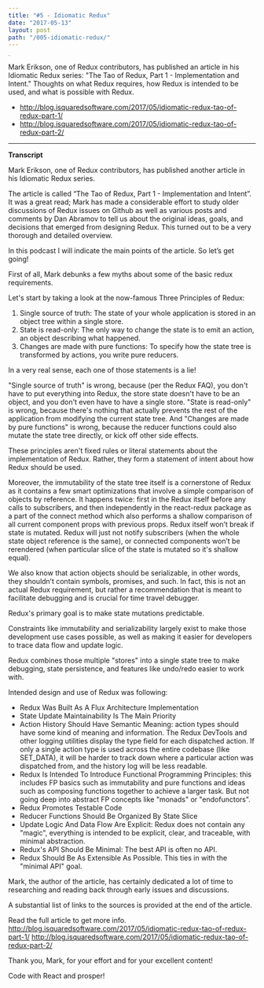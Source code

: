 ```yaml
---
title: "#5 - Idiomatic Redux"
date: "2017-05-13"
layout: post
path: "/005-idiomatic-redux/"
---
```


<iframe width="6" height="1" scrolling="no" frameborder="no" src="https://w.soundcloud.com/player/?url=https%3A//api.soundcloud.com/tracks/322367043&amp;color=ff5500&amp;auto_play=false&amp;hide_related=false&amp;show_comments=true&amp;show_user=true&amp;show_reposts=false"></iframe>

Mark Erikson, one of Redux contributors, has published an article in his Idiomatic Redux series: "The Tao of Redux, Part 1 - Implementation and Intent." Thoughts on what Redux requires, how Redux is intended to be used, and what is possible with Redux.

- http://blog.isquaredsoftware.com/2017/05/idiomatic-redux-tao-of-redux-part-1/
- http://blog.isquaredsoftware.com/2017/05/idiomatic-redux-tao-of-redux-part-2/

---
**Transcript**

Mark Erikson, one of Redux contributors, has published another article in his Idiomatic Redux series.

The article is called “The Tao of Redux, Part 1 - Implementation and Intent”. It was a great read; Mark has made a considerable effort to study older discussions of Redux issues on Github as well as various posts and comments by Dan Abramov to tell us about the original ideas, goals, and decisions that emerged from designing Redux. This turned out to be a very thorough and detailed overview.

In this podcast I will indicate the main points of the article. So let’s get going!

First of all, Mark debunks a few myths about some of the basic redux requirements.

Let's start by taking a look at the now-famous Three Principles of Redux:

1. Single source of truth: The state of your whole application is stored in an object tree within a single store.
2. State is read-only: The only way to change the state is to emit an action, an object describing what happened.
3. Changes are made with pure functions: To specify how the state tree is transformed by actions, you write pure reducers.

In a very real sense, each one of those statements is a lie!

"Single source of truth" is wrong, because (per the Redux FAQ), you don't have to put everything into Redux, the store state doesn't have to be an object, and you don't even have to have a single store.
"State is read-only" is wrong, because there's nothing that actually prevents the rest of the application from modifying the current state tree.
And "Changes are made by pure functions" is wrong, because the reducer functions could also mutate the state tree directly, or kick off other side effects.

These principles aren't fixed rules or literal statements about the implementation of Redux. Rather, they form a statement of intent about how Redux should be used.

Moreover, the immutability of the state tree itself is a cornerstone of Redux as it contains a few smart optimizations that involve a simple comparison of objects by reference. It happens twice: first in the Redux itself before any calls to subscribers, and then independently in the react-redux package as a part of the connect method which also performs a shallow comparison of all current component props with previous props. Redux itself won’t break if state is mutated. Redux will just not notify subscribers (when the whole state object reference is the same), or connected components won’t be rerendered (when particular slice of the state is mutated so it's shallow equal).

We also know that action objects should be serializable, in other words, they shouldn’t contain symbols, promises, and such. In fact, this is not an actual Redux requirement, but rather a recommendation that is meant to facilitate debugging and is crucial for time travel debugger.

Redux's primary goal is to make state mutations predictable.

Constraints like immutability and serializability largely exist to make those development use cases possible, as well as making it easier for developers to trace data flow and update logic.

Redux combines those multiple "stores" into a single state tree to make debugging, state persistence, and features like undo/redo easier to work with.

Intended design and use of Redux was following:
- Redux Was Built As A Flux Architecture Implementation
- State Update Maintainability Is The Main Priority
- Action History Should Have Semantic Meaning:  action types should have some kind of meaning and information. The Redux DevTools and other logging utilities display the type field for each dispatched action. If only a single action type is used across the entire codebase (like SET_DATA), it will be harder to track down where a particular action was dispatched from, and the history log will be less readable.
- Redux Is Intended To Introduce Functional Programming Principles: this includes FP basics such as immutability and pure functions and ideas such as composing functions together to achieve a larger task. But not going deep into abstract FP concepts like "monads" or "endofunctors".
- Redux Promotes Testable Code
- Reducer Functions Should Be Organized By State Slice
- Update Logic And Data Flow Are Explicit: Redux does not contain any "magic", everything is intended to be explicit, clear, and traceable, with minimal abstraction.
- Redux's API Should Be Minimal: The best API is often no API. 
- Redux Should Be As Extensible As Possible. This ties in with the "minimal API" goal.

Mark, the author of the article, has certainly dedicated a lot of time to researching and reading back through early issues and discussions.

A substantial list of links to the sources is provided at the end of the article.

Read the full article to get more info.
http://blog.isquaredsoftware.com/2017/05/idiomatic-redux-tao-of-redux-part-1/
http://blog.isquaredsoftware.com/2017/05/idiomatic-redux-tao-of-redux-part-2/

Thank you, Mark, for your effort and for your excellent content!

Code with React and prosper!
